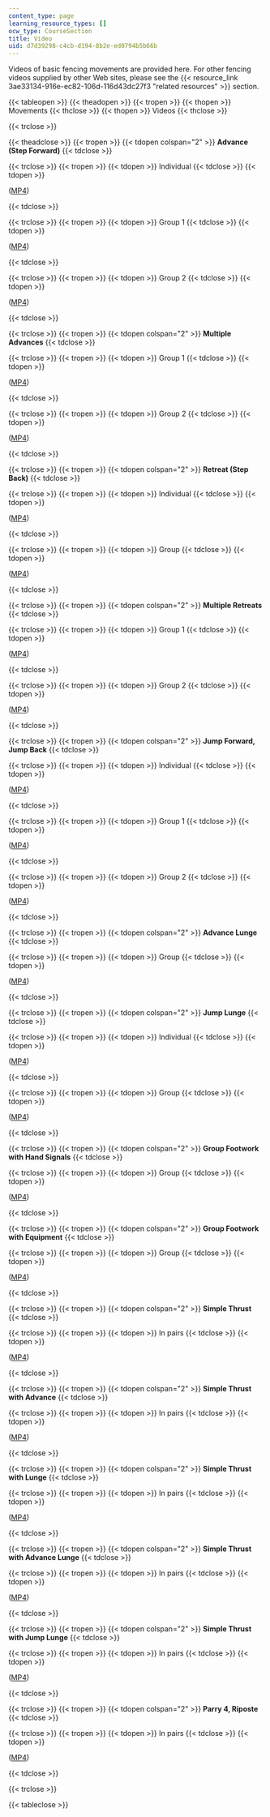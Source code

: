 ```yaml
---
content_type: page
learning_resource_types: []
ocw_type: CourseSection
title: Video
uid: d7d39298-c4cb-d194-8b2e-ed0794b5b66b
---
```


Videos of basic fencing movements are provided here. For other fencing videos supplied by other Web sites, please see the {{< resource_link 3ae33134-916e-ec82-106d-116d43dc27f3 "related resources" >}} section.

{{< tableopen >}}
{{< theadopen >}}
{{< tropen >}}
{{< thopen >}}
Movements
{{< thclose >}}
{{< thopen >}}
Videos
{{< thclose >}}

{{< trclose >}}

{{< theadclose >}}
{{< tropen >}}
{{< tdopen colspan="2" >}}
**Advance (Step Forward)**
{{< tdclose >}}

{{< trclose >}}
{{< tropen >}}
{{< tdopen >}}
Individual
{{< tdclose >}}
{{< tdopen >}}


([MP4](http://www.archive.org/download/MITPE.740S06/step_forward-220k_512kb.mp4))


{{< tdclose >}}

{{< trclose >}}
{{< tropen >}}
{{< tdopen >}}
Group 1
{{< tdclose >}}
{{< tdopen >}}


([MP4](http://www.archive.org/download/MITPE.740S06/step_forward_group-220k_512kb.mp4))


{{< tdclose >}}

{{< trclose >}}
{{< tropen >}}
{{< tdopen >}}
Group 2
{{< tdclose >}}
{{< tdopen >}}


([MP4](http://www.archive.org/download/MITPE.740S06/step_forward_group_2-220k_512kb.mp4))


{{< tdclose >}}

{{< trclose >}}
{{< tropen >}}
{{< tdopen colspan="2" >}}
**Multiple Advances**
{{< tdclose >}}

{{< trclose >}}
{{< tropen >}}
{{< tdopen >}}
Group 1
{{< tdclose >}}
{{< tdopen >}}


([MP4](http://www.archive.org/download/MITPE.740S06/three_steps_forward_group-220k_512kb.mp4))


{{< tdclose >}}

{{< trclose >}}
{{< tropen >}}
{{< tdopen >}}
Group 2
{{< tdclose >}}
{{< tdopen >}}


([MP4](http://www.archive.org/download/MITPE.740S06/tiny_steps_forward-220k_512kb.mp4))


{{< tdclose >}}

{{< trclose >}}
{{< tropen >}}
{{< tdopen colspan="2" >}}
**Retreat (Step Back)**
{{< tdclose >}}

{{< trclose >}}
{{< tropen >}}
{{< tdopen >}}
Individual
{{< tdclose >}}
{{< tdopen >}}


([MP4](http://www.archive.org/download/MITPE.740S06/step_back-220k_512kb.mp4))


{{< tdclose >}}

{{< trclose >}}
{{< tropen >}}
{{< tdopen >}}
Group
{{< tdclose >}}
{{< tdopen >}}


([MP4](http://www.archive.org/download/MITPE.740S06/step_back_group-220k_512kb.mp4))


{{< tdclose >}}

{{< trclose >}}
{{< tropen >}}
{{< tdopen colspan="2" >}}
**Multiple Retreats**
{{< tdclose >}}

{{< trclose >}}
{{< tropen >}}
{{< tdopen >}}
Group 1
{{< tdclose >}}
{{< tdopen >}}


([MP4](http://www.archive.org/download/MITPE.740S06/two_steps_back_group-220k_512kb.mp4))


{{< tdclose >}}

{{< trclose >}}
{{< tropen >}}
{{< tdopen >}}
Group 2
{{< tdclose >}}
{{< tdopen >}}


([MP4](http://www.archive.org/download/MITPE.740S06/tiny_steps_back_group-220k_512kb.mp4))


{{< tdclose >}}

{{< trclose >}}
{{< tropen >}}
{{< tdopen colspan="2" >}}
**Jump Forward, Jump Back**
{{< tdclose >}}

{{< trclose >}}
{{< tropen >}}
{{< tdopen >}}
Individual
{{< tdclose >}}
{{< tdopen >}}


([MP4](http://www.archive.org/download/MITPE.740S06/jump_forward_jump_back-220k_512kb.mp4))


{{< tdclose >}}

{{< trclose >}}
{{< tropen >}}
{{< tdopen >}}
Group 1
{{< tdclose >}}
{{< tdopen >}}


([MP4](http://www.archive.org/download/MITPE.740S06/jump_forward_jump_back_group-220k_512kb.mp4))


{{< tdclose >}}

{{< trclose >}}
{{< tropen >}}
{{< tdopen >}}
Group 2
{{< tdclose >}}
{{< tdopen >}}


([MP4](http://www.archive.org/download/MITPE.740S06/jump_forward_jump_back_group_2-220k_512kb.mp4))


{{< tdclose >}}

{{< trclose >}}
{{< tropen >}}
{{< tdopen colspan="2" >}}
**Advance Lunge**
{{< tdclose >}}

{{< trclose >}}
{{< tropen >}}
{{< tdopen >}}
Group
{{< tdclose >}}
{{< tdopen >}}


([MP4](http://www.archive.org/download/MITPE.740S06/advance_lunge_group-220k_512kb.mp4))


{{< tdclose >}}

{{< trclose >}}
{{< tropen >}}
{{< tdopen colspan="2" >}}
**Jump Lunge**
{{< tdclose >}}

{{< trclose >}}
{{< tropen >}}
{{< tdopen >}}
Individual
{{< tdclose >}}
{{< tdopen >}}


([MP4](http://www.archive.org/download/MITPE.740S06/jumpe_lunge-220k_512kb.mp4))


{{< tdclose >}}

{{< trclose >}}
{{< tropen >}}
{{< tdopen >}}
Group
{{< tdclose >}}
{{< tdopen >}}


([MP4](http://www.archive.org/download/MITPE.740S06/jump_lunge_group-220k_512kb.mp4))


{{< tdclose >}}

{{< trclose >}}
{{< tropen >}}
{{< tdopen colspan="2" >}}
**Group Footwork with Hand Signals**
{{< tdclose >}}

{{< trclose >}}
{{< tropen >}}
{{< tdopen >}}
Group
{{< tdclose >}}
{{< tdopen >}}


([MP4](http://www.archive.org/download/MITPE.740S06/group_footwork_with_jarek_2-220k_512kb.mp4))


{{< tdclose >}}

{{< trclose >}}
{{< tropen >}}
{{< tdopen colspan="2" >}}
**Group Footwork with Equipment**
{{< tdclose >}}

{{< trclose >}}
{{< tropen >}}
{{< tdopen >}}
Group
{{< tdclose >}}
{{< tdopen >}}


([MP4](http://www.archive.org/download/MITPE.740S06/group_footwork_with_equipment-220k_512kb.mp4))


{{< tdclose >}}

{{< trclose >}}
{{< tropen >}}
{{< tdopen colspan="2" >}}
**Simple Thrust**
{{< tdclose >}}

{{< trclose >}}
{{< tropen >}}
{{< tdopen >}}
In pairs
{{< tdclose >}}
{{< tdopen >}}


([MP4](http://www.archive.org/download/MITPE.740S06/simple_thrusts_group-220k_512kb.mp4))


{{< tdclose >}}

{{< trclose >}}
{{< tropen >}}
{{< tdopen colspan="2" >}}
**Simple Thrust with Advance**
{{< tdclose >}}

{{< trclose >}}
{{< tropen >}}
{{< tdopen >}}
In pairs
{{< tdclose >}}
{{< tdopen >}}


([MP4](http://www.archive.org/download/MITPE.740S06/simple_thrust_with_advance-220k_512kb.mp4))


{{< tdclose >}}

{{< trclose >}}
{{< tropen >}}
{{< tdopen colspan="2" >}}
**Simple Thrust with Lunge**
{{< tdclose >}}

{{< trclose >}}
{{< tropen >}}
{{< tdopen >}}
In pairs
{{< tdclose >}}
{{< tdopen >}}


([MP4](http://www.archive.org/download/MITPE.740S06/lunge-220k_512kb.mp4))


{{< tdclose >}}

{{< trclose >}}
{{< tropen >}}
{{< tdopen colspan="2" >}}
**Simple Thrust with Advance Lunge**
{{< tdclose >}}

{{< trclose >}}
{{< tropen >}}
{{< tdopen >}}
In pairs
{{< tdclose >}}
{{< tdopen >}}


([MP4](http://www.archive.org/download/MITPE.740S06/advance_lunge-220k_512kb.mp4))


{{< tdclose >}}

{{< trclose >}}
{{< tropen >}}
{{< tdopen colspan="2" >}}
**Simple Thrust with Jump Lunge**
{{< tdclose >}}

{{< trclose >}}
{{< tropen >}}
{{< tdopen >}}
In pairs
{{< tdclose >}}
{{< tdopen >}}


([MP4](http://www.archive.org/download/MITPE.740S06/jump_lunge-220k_512kb.mp4))


{{< tdclose >}}

{{< trclose >}}
{{< tropen >}}
{{< tdopen colspan="2" >}}
**Parry 4, Riposte**
{{< tdclose >}}

{{< trclose >}}
{{< tropen >}}
{{< tdopen >}}
In pairs
{{< tdclose >}}
{{< tdopen >}}


([MP4](http://www.archive.org/download/MITPE.740S06/parry_4_repost-220k_512kb.mp4))


{{< tdclose >}}

{{< trclose >}}

{{< tableclose >}}